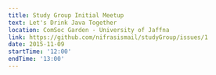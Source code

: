 ```yaml
---
title: Study Group Initial Meetup
text: Let's Drink Java Together
location: ComSoc Garden - University of Jaffna
link: https://github.com/nifrasismail/studyGroup/issues/1
date: 2015-11-09
startTime: '12:00'
endTime: '13:00'
---
```

